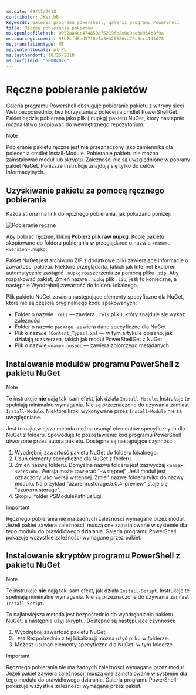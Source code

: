 ```yaml
---
ms.date: 09/11/2018
contributor: JKeithB
keywords: Galeria programu powershell, galerii programu PowerShell
title: Ręczne pobieranie pakietów
ms.openlocfilehash: 0952aa4ec474850af5219fb2e0e9ee3e954b0f9a
ms.sourcegitcommit: 98b7cfd8ad5718efa8e320526ca76c3cc4141d78
ms.translationtype: MT
ms.contentlocale: pl-PL
ms.lasthandoff: 10/25/2018
ms.locfileid: "50004076"
---
```

# <a name="manual-package-download"></a>Ręczne pobieranie pakietów

Galeria programu Powershell obsługuje pobieranie pakietu z witryny sieci Web bezpośrednio, bez korzystania z polecenia cmdlet PowerShellGet. Pakiet będzie pobierana jako plik (.nupkg) pakietu NuGet, który następnie można łatwo skopiować do wewnętrznego repozytorium.

> [!NOTE]
> Pobieranie pakietu ręczne jest **nie** przeznaczony jako zamiennika dla polecenia cmdlet Install-Module.
> Pobieranie pakietu nie można zainstalować moduł lub skryptu. Zależności nie są uwzględnione w pobrany pakiet NuGet. Poniższe instrukcje znajdują się tylko do celów informacyjnych.

## <a name="using-manual-download-to-acquire-a-package"></a>Uzyskiwanie pakietu za pomocą ręcznego pobierania

Każda strona ma link do ręcznego pobierania, jak pokazano poniżej:

![Pobieranie ręczne](../../Images/packagedisplaypagewithpseditions.png)

Aby pobrać ręcznie, kliknij **Pobierz plik raw nupkg**. Kopię pakietu skopiowane do folderu pobierania w przeglądarce o nazwie `<name>.<version>.nupkg`.

Pakiet NuGet jest archiwum ZIP z dodatkowe pliki zawierające informacje o zawartości pakietu. Niektóre przeglądarki, takich jak Internet Explorer automatycznie zastąpić `.nupkg` rozszerzenia za pomocą pliku `.zip`. Aby rozpakować pakiet, Zmień nazwę `.nupkg` plik `.zip`, jeśli to konieczne, a następnie Wyodrębnij zawartość do folderu lokalnego.

Plik pakietu NuGet zawiera następujące elementy specyficzne dla NuGet, które nie są częścią oryginalnego kodu spakowanych:

- Folder o nazwie `_rels` — zawiera `.rels` pliku, który znajduje się wykaz zależności
- Folder o nazwie `package` -zawiera dane specyficzne dla NuGet
- Plik o nazwie `[Content_Types].xml` — w tym artykule opisano, jak działają rozszerzeń, takich jak moduł PowerShellGet z NuGet
- Plik o nazwie `<name>.nuspec` — zawiera zbiorczego metadanych

## <a name="installing-powershell-modules-from-a-nuget-package"></a>Instalowanie modułów programu PowerShell z pakietu NuGet

> [!NOTE]
> Te instrukcje **nie** dają taki sam efekt, jak działa `Install-Module`. Instrukcje te spełniają minimalne wymagania. Nie są przeznaczone do używania zamiast `Install-Module`. Niektóre kroki wykonywane przez `Install-Module` nie są uwzględniane.

Jest to najłatwiejsza metoda można usunąć elementów specyficznych dla NuGet z folderu. Spowoduje to pozostawienie kod programu PowerShell utworzone przez autora pakietu. Dostępne są następujące czynności:

1. Wyodrębnij zawartość pakietu NuGet do folderu lokalnego.
2. Usuń elementy specyficzne dla NuGet z folderu.
3. Zmień nazwę folderu. Domyślna nazwa folderu jest zazwyczaj `<name>.<version>`. Wersja może zawierać "-wstępnej" Jeśli moduł jest oznaczony jako wersji wstępnej. Zmień nazwę folderu tylko do nazwy modułu. Na przykład "azurerm.storage.5.0.4-preview" staje się "azurerm.storage".
4. Skopiuj folder PSModulePath usługi.

> [!IMPORTANT]
> Ręcznego pobierania nie ma żadnych zależności wymagane przez moduł. Jeżeli pakiet zawiera zależności, muszą one zainstalowane w systemie dla tego modułu do prawidłowego działania. Galeria programu PowerShell pokazuje wszystkie zależności wymagane przez pakiet.

## <a name="installing-powershell-scripts-from-a-nuget-package"></a>Instalowanie skryptów programu PowerShell z pakietu NuGet

> [!NOTE]
> Te instrukcje **nie** dają taki sam efekt, jak działa `Install-Script`. Instrukcje te spełniają minimalne wymagania. Nie są przeznaczone do używania zamiast `Install-Script`.

To najłatwiejsza metoda jest bezpośrednio do wyodrębniania pakietu NuGet, a następnie użyj skryptu. Dostępne są następujące czynności:

1. Wyodrębnij zawartość pakietu NuGet.
2. `.PS1` Bezpośrednio z tej lokalizacji można użyć pliku w folderze.
3. Możesz usunąć elementy specyficzne dla NuGet, w tym folderze.

> [!IMPORTANT]
> Ręcznego pobierania nie ma żadnych zależności wymagane przez moduł. Jeżeli pakiet zawiera zależności, muszą one zainstalowane w systemie dla tego modułu do prawidłowego działania. Galeria programu PowerShell pokazuje wszystkie zależności wymagane przez pakiet.
